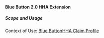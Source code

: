 #### Blue Button 2.0 HHA Extension


##### Scope and Usage



Context of Use: [Blue ButtonHHA Claim Profile]({{site.data.structuredefinitions.bluebutton-hha-claim.path}})